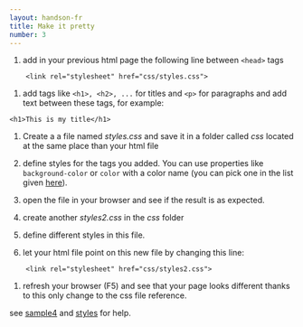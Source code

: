```yaml
---
layout: handson-fr
title: Make it pretty
number: 3
---
```


1. add in your previous html page the following line between `<head>` tags
```
    <link rel="stylesheet" href="css/styles.css">
```
1. add tags like `<h1>, <h2>, ...` for titles and `<p>` for paragraphs and add text between these tags, for example:
```
<h1>This is my title</h1>
```

1. Create a a file named *styles.css* and save it in a folder called *css* located at the same place than your html file

1. define styles for the tags you added. You can use properties like `background-color` or `color` with a color name (you can pick one in the list given [here](https://developer.mozilla.org/en-US/docs/Web/CSS/color_value)).

1. open the file in your browser and see if the result is as expected.

1. create another *styles2.css* in the *css* folder
1. define different styles in this file.
1. let your html file point on this new file by changing this line:
```
    <link rel="stylesheet" href="css/styles2.css">
```
1. refresh your browser (F5) and see that your page looks different thanks to this only change to the css file reference.

see [sample4](../htmlpart1/sample4.html) and [styles](../htmlpart1/css/styles.css) for help.
